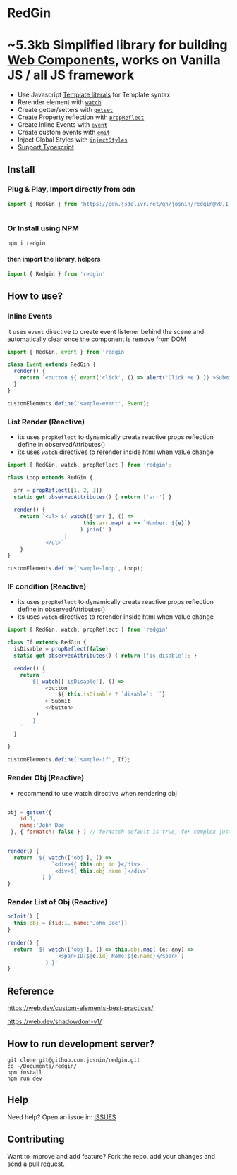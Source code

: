 # RedGin
# ~5.3kb Simplified library for building [Web Components](https://developer.mozilla.org/en-US/docs/Web/Web_Components), works on Vanilla JS / all JS framework

* Use Javascript [Template literals](https://developer.mozilla.org/en-US/docs/Web/JavaScript/Reference/Template_literals) for Template syntax
* Rerender element with [<code>watch</code>](https://stackblitz.com/edit/typescript-t3fqo8?file=sampleWatch.ts)  
* Create getter/setters with [<code>getset</code>](https://stackblitz.com/edit/typescript-t3fqo8?file=sampleWatch.ts)   
* Create Property reflection with [<code>propReflect</code>](https://stackblitz.com/edit/typescript-hlms7u?file=index.html)
* Create Inline Events with [<code>event</code>](https://stackblitz.com/edit/typescript-t3fqo8?file=sampleWatch.ts)   
* Create custom events with [<code>emit</code>](https://stackblitz.com/edit/redgin-childtoparent?file=index.ts) 
* Inject Global Styles with [<code>injectStyles</code>](https://stackblitz.com/edit/redgin-bootstrap?file=index.ts)
* [Support Typescript](https://stackblitz.com/edit/typescript-ue61k6?file=index.ts)


## Install

### Plug & Play, Import directly from cdn

```js
import { RedGin } from 'https://cdn.jsdelivr.net/gh/josnin/redgin@v0.1.9/dist/redgin.min.js'
 
```

### Or Install using NPM

```js
npm i redgin   
```

#### then import the library, helpers

```js
import { Redgin } from 'redgin'
```


## How to use?
### Inline Events
it uses <code>event</code> directive to create event listener behind the scene and automatically clear once the component is remove from DOM
```js
import { RedGin, event } from 'redgin'

class Event extends RedGin { 
  render() {
    return `<button ${ event('click', () => alert('Click Me') )} >Submit</button>`
  } 
}

customElements.define('sample-event', Event);

```

### List Render (Reactive) 
* its uses <code>propReflect</code> to dynamically create reactive props reflection define in observedAttributes()
* its uses <code>watch</code> directives to rerender inside html when value change
```js
import { RedGin, watch, propReflect } from 'redgin';

class Loop extends RedGin {

  arr = propReflect([1, 2, 3])
  static get observedAttributes() { return ['arr'] } 
  
  render() {    
    return `<ul> ${ watch(['arr'], () => 
                        this.arr.map( e => `Number: ${e}`) 
                       ).join('') 
                  } 
            </ul>`
    } 
}

customElements.define('sample-loop', Loop);

```

### IF condition (Reactive)
* its uses <code>propReflect</code> to dynamically create reactive props reflection define in observedAttributes()
* its uses <code>watch</code> directives to rerender inside html when value change
```js
import { RedGin, watch, propReflect } from 'redgin'

class If extends RedGin {
  isDisable = propReflect(false)
  static get observedAttributes() { return ['is-disable']; } 

  render() {
    return `
        ${ watch(['isDisable'], () => 
            <button
                ${ this.isDisable ? `disable`: ``}
            > Submit
            </button>
         )
        }
    `
  }
 
}

customElements.define('sample-if', If);
```

### Render Obj (Reactive)
* recommend to use watch directive when rendering obj
```js

obj = getset({
    id:1, 
    name:'John Doe'
 }, { forWatch: false } ) // forWatch default is true, for complex just define a setter/getter manually?

  
render() {       
  return `${ watch(['obj'], () => 
              `<div>${ this.obj.id }</div>
               <div>${ this.obj.name }</div>` 
           ) }`
}
```

### Render List of Obj (Reactive)
```js
onInit() {
  this.obj = [{id:1, name:'John Doe'}]
}
  
render() {       
  return `${ watch(['obj'], () => this.obj.map( (e: any) => 
               `<span>ID:${e.id} Name:${e.name}</span>`)
            ) }`
}
```



## Reference
https://web.dev/custom-elements-best-practices/

https://web.dev/shadowdom-v1/


## How to run development server? 
```
git clone git@github.com:josnin/redgin.git 
cd ~/Documents/redgin/
npm install
npm run dev
```

## Help

Need help? Open an issue in: [ISSUES](https://github.com/josnin/redgin/issues)


## Contributing
Want to improve and add feature? Fork the repo, add your changes and send a pull request.

